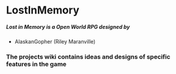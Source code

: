 # LostInMemory
##### Lost in Memory is a Open World RPG designed by
- AlaskanGopher (Riley Maranville)

### The projects wiki contains ideas and designs of specific features in the game


